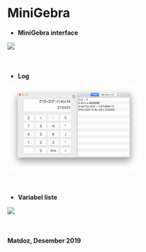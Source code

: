 # MiniGebra 

* **MiniGebra interface**
<img src="Illustrasjoner/UI.png" width="300">
<br/>
<br/>
<br/>

* **Log**
<img src="Illustrasjoner/log.png" width="300">
<br/>
<br/>
<br/>

* **Variabel liste** 
<img src="Illustrasjoner/variable.png" width ="300">
<br/>
<br/>
<br/>


**Matdoz, Desember 2019**

